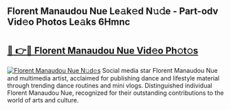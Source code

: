 ## Florent Manaudou Nue Le𝚊k𝚎d N𝚞𝚍e - Part-odv Vid𝚎o Photos Le𝚊ks 6Hmnc

# <h2><a href="http://fb92am.evod.top/?m=Florent+Manaudou+Nue">🔗 👉🔴 Florent Manaudou Nue Vid𝚎o Ph𝚘t𝚘s</a></h2>

[![Florent Manaudou Nue N𝚞d𝚎s](https://i.imgur.com/8V9OHl7.gif)](http://fb92am.evod.top/?m=Florent+Manaudou+Nue)
Social media star Florent Manaudou Nue and multimedia artist, acclaimed for publishing dance and lifestyle material through trending dance routines and mini vlogs. Distinguished individual Florent Manaudou Nue, recognized for their outstanding contributions to the world of arts and culture. 
